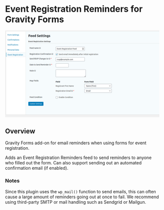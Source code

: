 # Event Registration Reminders for Gravity Forms

![admin screenshot](screenshot.png)

## Overview
Gravity Forms add-on for email reminders when using forms for event registration.

Adds an Event Registration Reminders feed to send reminders to anyone who filled out the form. Can also support sending out an automated confirmation email (if enabled).

### Notes

Since this plugin uses the `wp_mail()` function to send emails, this can often cause a large amount of reminders going out at once to fail. We recommend using third-party SMTP or mail handling such as Sendgrid or Mailgun.
